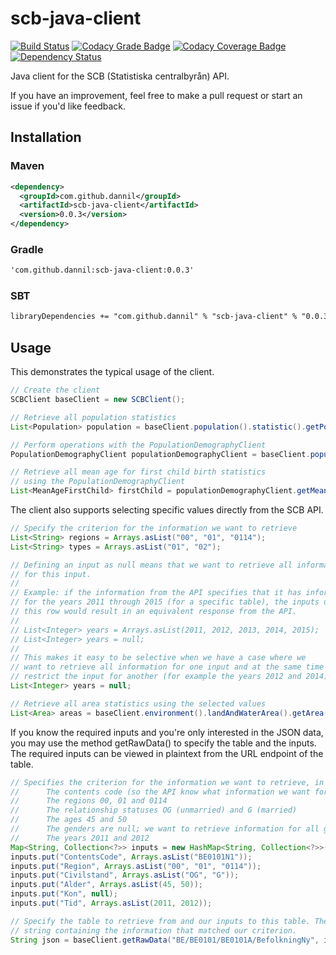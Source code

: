 # scb-java-client

[![Build Status](https://img.shields.io/travis/dannil/scb-java-client/dev.svg)](https://travis-ci.org/dannil/scb-java-client)
[![Codacy Grade Badge](https://img.shields.io/codacy/grade/af5b976ee2f94fd4b25ef1ae991d7993.svg)](https://www.codacy.com/app/dannil/scb-java-client)
[![Codacy Coverage Badge](https://img.shields.io/codacy/coverage/af5b976ee2f94fd4b25ef1ae991d7993.svg)](https://www.codacy.com/app/dannil/scb-java-client)
[![Dependency Status](https://www.versioneye.com/user/projects/56d19801157a69002ea956d6/badge.svg?style=flat)](https://www.versioneye.com/user/projects/56d19801157a69002ea956d6)

Java client for the SCB (Statistiska centralbyrån) API.

If you have an improvement, feel free to make a pull request or start an issue if you'd like feedback.

## Installation

### Maven

```xml
<dependency>
  <groupId>com.github.dannil</groupId>
  <artifactId>scb-java-client</artifactId>
  <version>0.0.3</version>
</dependency>
```

### Gradle
```xml
'com.github.dannil:scb-java-client:0.0.3'
```

### SBT
```xml
libraryDependencies += "com.github.dannil" % "scb-java-client" % "0.0.3"
```

## Usage

This demonstrates the typical usage of the client.

```java
// Create the client
SCBClient baseClient = new SCBClient();

// Retrieve all population statistics
List<Population> population = baseClient.population().statistic().getPopulation();

// Perform operations with the PopulationDemographyClient
PopulationDemographyClient populationDemographyClient = baseClient.population().demography();

// Retrieve all mean age for first child birth statistics 
// using the PopulationDemographyClient
List<MeanAgeFirstChild> firstChild = populationDemographyClient.getMeanAgeFirstChild();
```

The client also supports selecting specific values directly from the SCB API.

```java
// Specify the criterion for the information we want to retrieve
List<String> regions = Arrays.asList("00", "01", "0114");
List<String> types = Arrays.asList("01", "02");

// Defining an input as null means that we want to retrieve all information
// for this input. 
// 
// Example: if the information from the API specifies that it has information 
// for the years 2011 through 2015 (for a specific table), the inputs underneath 
// this row would result in an equivalent response from the API.
//
// List<Integer> years = Arrays.asList(2011, 2012, 2013, 2014, 2015);
// List<Integer> years = null;
// 
// This makes it easy to be selective when we have a case where we 
// want to retrieve all information for one input and at the same time 
// restrict the input for another (for example the years 2012 and 2014).
List<Integer> years = null;

// Retrieve all area statistics using the selected values
List<Area> areas = baseClient.environment().landAndWaterArea().getArea(regions, types, years);
```

If you know the required inputs and you're only interested in the JSON data, you may use the 
method getRawData() to specify the table and the inputs. The required inputs can be viewed in 
plaintext from the URL endpoint of the table.
```java
// Specifies the criterion for the information we want to retrieve, in this case:
// 		The contents code (so the API know what information we want for the response)
//		The regions 00, 01 and 0114
//		The relationship statuses OG (unmarried) and G (married)
//		The ages 45 and 50
//		The genders are null; we want to retrieve information for all genders
//		The years 2011 and 2012
Map<String, Collection<?>> inputs = new HashMap<String, Collection<?>>();
inputs.put("ContentsCode", Arrays.asList("BE0101N1"));
inputs.put("Region", Arrays.asList("00", "01", "0114"));
inputs.put("Civilstand", Arrays.asList("OG", "G"));
inputs.put("Alder", Arrays.asList(45, 50));
inputs.put("Kon", null);
inputs.put("Tid", Arrays.asList(2011, 2012));

// Specify the table to retrieve from and our inputs to this table. The response will be a JSON
// string containing the information that matched our criterion.
String json = baseClient.getRawData("BE/BE0101/BE0101A/BefolkningNy", inputs);